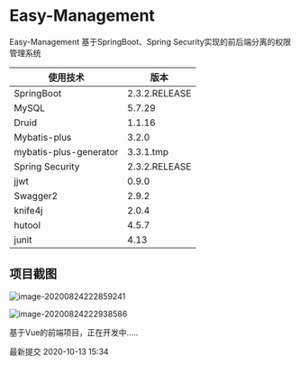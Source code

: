 # Easy-Management
Easy-Management 基于SpringBoot、Spring Security实现的前后端分离的权限管理系统

| 使用技术               | 版本          |
| ---------------------- | ------------- |
| SpringBoot             | 2.3.2.RELEASE |
| MySQL                  | 5.7.29        |
| Druid                  | 1.1.16        |
| Mybatis-plus           | 3.2.0         |
| mybatis-plus-generator | 3.3.1.tmp     |
| Spring Security        | 2.3.2.RELEASE |
| jjwt                   | 0.9.0         |
| Swagger2               | 2.9.2         |
| knife4j                | 2.0.4         |
| hutool                 | 4.5.7         |
| junit                  | 4.13          |

## 项目截图

![image-20200824222859241](https://gitee.com/zerolinck/Easy-Management/raw/master/image/image-20200824222859241.png)

![image-20200824222938586](https://gitee.com/zerolinck/Easy-Management/raw/master/image/image-20200824222938586.png)



基于Vue的前端项目，正在开发中.....

最新提交 2020-10-13 15:34
